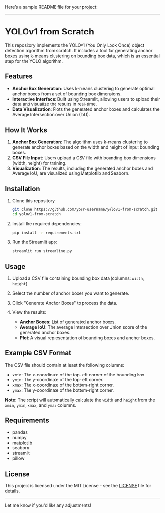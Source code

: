 Here’s a sample README file for your project:

---

# YOLOv1 from Scratch

This repository implements the YOLOv1 (You Only Look Once) object detection algorithm from scratch. It includes a tool for generating anchor boxes using k-means clustering on bounding box data, which is an essential step for the YOLO algorithm.

## Features

* **Anchor Box Generation**: Uses k-means clustering to generate optimal anchor boxes from a set of bounding box dimensions.
* **Interactive Interface**: Built using Streamlit, allowing users to upload their data and visualize the results in real-time.
* **Data Visualization**: Plots the generated anchor boxes and calculates the Average Intersection over Union (IoU).

## How It Works

1. **Anchor Box Generation**: The algorithm uses k-means clustering to generate anchor boxes based on the width and height of input bounding boxes.
2. **CSV File Input**: Users upload a CSV file with bounding box dimensions (width, height) for training.
3. **Visualization**: The results, including the generated anchor boxes and Average IoU, are visualized using Matplotlib and Seaborn.

## Installation

1. Clone this repository:

   ```bash
   git clone https://github.com/your-username/yolov1-from-scratch.git
   cd yolov1-from-scratch
   ```

2. Install the required dependencies:

   ```bash
   pip install -r requirements.txt
   ```

3. Run the Streamlit app:

   ```bash
   streamlit run streamline.py
   ```

## Usage

1. Upload a CSV file containing bounding box data (columns: `width`, `height`).
2. Select the number of anchor boxes you want to generate.
3. Click "Generate Anchor Boxes" to process the data.
4. View the results:

   * **Anchor Boxes**: List of generated anchor boxes.
   * **Average IoU**: The average Intersection over Union score of the generated anchor boxes.
   * **Plot**: A visual representation of bounding boxes and anchor boxes.

## Example CSV Format

The CSV file should contain at least the following columns:

* `xmin`: The x-coordinate of the top-left corner of the bounding box.
* `ymin`: The y-coordinate of the top-left corner.
* `xmax`: The x-coordinate of the bottom-right corner.
* `ymax`: The y-coordinate of the bottom-right corner.

**Note**: The script will automatically calculate the `width` and `height` from the `xmin`, `ymin`, `xmax`, and `ymax` columns.

## Requirements

* pandas
* numpy
* matplotlib
* seaborn
* streamlit
* pillow

## License

This project is licensed under the MIT License - see the [LICENSE](LICENSE) file for details.

---

Let me know if you'd like any adjustments!
